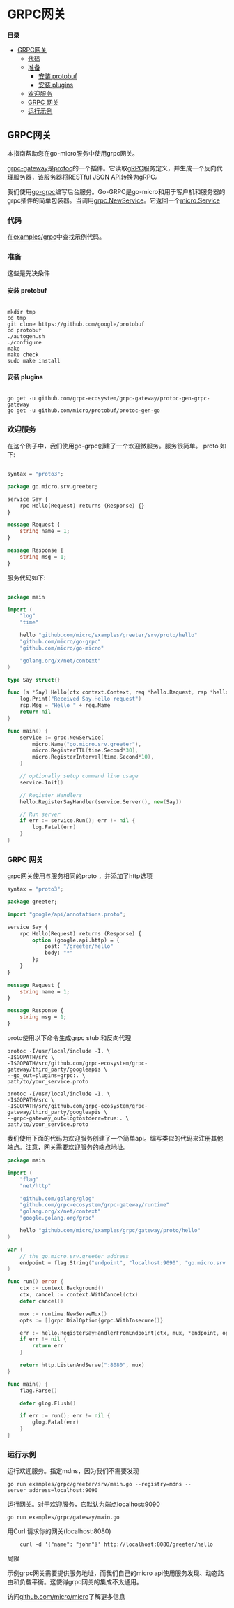 # GRPC网关

**目录**

  - [GRPC网关](#grpc%E7%BD%91%E5%85%B3-1)
    - [代码](#%E4%BB%A3%E7%A0%81)
    - [准备](#%E5%87%86%E5%A4%87)
      - [安装 protobuf](#%E5%AE%89%E8%A3%85-protobuf)
      - [安装 plugins](#%E5%AE%89%E8%A3%85-plugins)
    - [欢迎服务](#%E6%AC%A2%E8%BF%8E%E6%9C%8D%E5%8A%A1)
    - [GRPC 网关](#grpc-%E7%BD%91%E5%85%B3)
    - [运行示例](#%E8%BF%90%E8%A1%8C%E7%A4%BA%E4%BE%8B)



## GRPC网关

本指南帮助您在go-micro服务中使用grpc网关。

[grpc-gateway](https://github.com/grpc-ecosystem/grpc-gateway)是[protoc](http://github.com/google/protobuf)的一个插件。它读取[gRPC](https://github.com/grpc/grpc-experiments)服务定义，并生成一个反向代理服务器，该服务器将RESTful JSON API转换为gRPC。

我们使用[go-grpc](https://github.com/micro/go-grpc)编写后台服务。Go-GRPC是go-micro和用于客户机和服务器的grpc插件的简单包装器。当调用[grpc.NewService](https://github.com/grpc/grpc-experiments)。它返回一个[micro.Service](https://godoc.org/github.com/micro/go-micro#Service)

### 代码

在[examples/grpc](https://github.com/micro/examples/tree/master/grpc)中查找示例代码。

### 准备

这些是先决条件

#### 安装 protobuf

~~~ shell

mkdir tmp
cd tmp
git clone https://github.com/google/protobuf
cd protobuf
./autogen.sh
./configure
make
make check
sudo make install

~~~

#### 安装 plugins

~~~

go get -u github.com/grpc-ecosystem/grpc-gateway/protoc-gen-grpc-gateway
go get -u github.com/micro/protobuf/protoc-gen-go

~~~

### 欢迎服务

在这个例子中，我们使用go-grpc创建了一个欢迎微服务。服务很简单。
proto 如下:

~~~ protobuf

syntax = "proto3";

package go.micro.srv.greeter;

service Say {
    rpc Hello(Request) returns (Response) {}
}

message Request {
    string name = 1;
}

message Response {
    string msg = 1;
}

~~~

服务代码如下:

~~~ go

package main

import (
    "log"
    "time"

    hello "github.com/micro/examples/greeter/srv/proto/hello"
    "github.com/micro/go-grpc"
    "github.com/micro/go-micro"

    "golang.org/x/net/context"
)

type Say struct{}

func (s *Say) Hello(ctx context.Context, req *hello.Request, rsp *hello.Response) error {
    log.Print("Received Say.Hello request")
    rsp.Msg = "Hello " + req.Name
    return nil
}

func main() {
    service := grpc.NewService(
        micro.Name("go.micro.srv.greeter"),
        micro.RegisterTTL(time.Second*30),
        micro.RegisterInterval(time.Second*10),
    )

    // optionally setup command line usage
    service.Init()

    // Register Handlers
    hello.RegisterSayHandler(service.Server(), new(Say))

    // Run server
    if err := service.Run(); err != nil {
        log.Fatal(err)
    }
}

~~~

### GRPC 网关

grpc网关使用与服务相同的proto ，并添加了http选项

~~~ protobuf
syntax = "proto3";

package greeter;

import "google/api/annotations.proto";

service Say {
    rpc Hello(Request) returns (Response) {
        option (google.api.http) = {
            post: "/greeter/hello"
            body: "*"
        };
    }
}

message Request {
    string name = 1;
}

message Response {
    string msg = 1;
}

~~~

proto使用以下命令生成grpc stub 和反向代理

~~~ shell
protoc -I/usr/local/include -I. \
-I$GOPATH/src \
-I$GOPATH/src/github.com/grpc-ecosystem/grpc-gateway/third_party/googleapis \
--go_out=plugins=grpc:. \
path/to/your_service.proto 

protoc -I/usr/local/include -I. \
-I$GOPATH/src \
-I$GOPATH/src/github.com/grpc-ecosystem/grpc-gateway/third_party/googleapis \
--grpc-gateway_out=logtostderr=true:. \
path/to/your_service.proto

~~~


我们使用下面的代码为欢迎服务创建了一个简单api。编写类似的代码来注册其他端点。注意，网关需要欢迎服务的端点地址。

~~~ go
package main

import (
    "flag"
    "net/http"

    "github.com/golang/glog"
    "github.com/grpc-ecosystem/grpc-gateway/runtime"
    "golang.org/x/net/context"
    "google.golang.org/grpc"

    hello "github.com/micro/examples/grpc/gateway/proto/hello"
)

var (
    // the go.micro.srv.greeter address
    endpoint = flag.String("endpoint", "localhost:9090", "go.micro.srv.greeter address")
)

func run() error {
    ctx := context.Background()
    ctx, cancel := context.WithCancel(ctx)
    defer cancel()

    mux := runtime.NewServeMux()
    opts := []grpc.DialOption{grpc.WithInsecure()}

    err := hello.RegisterSayHandlerFromEndpoint(ctx, mux, *endpoint, opts)
    if err != nil {
        return err
    }

    return http.ListenAndServe(":8080", mux)
}

func main() {
    flag.Parse()

    defer glog.Flush()

    if err := run(); err != nil {
        glog.Fatal(err)
    }
}

~~~~

### 运行示例

运行欢迎服务。指定mdns，因为我们不需要发现

~~~ shell
go run examples/grpc/greeter/srv/main.go --registry=mdns --server_address=localhost:9090
~~~

运行网关。对于欢迎服务，它默认为端点localhost:9090

~~~ shell
go run examples/grpc/gateway/main.go
~~~
用Curl 请求你的网关(localhost:8080)

~~~ shell
    curl -d '{"name": "john"}' http://localhost:8080/greeter/hello
~~~

局限

示例grpc网关需要提供服务地址，而我们自己的micro api使用服务发现、动态路由和负载平衡。这使得grpc网关的集成不太通用。

访问[github.com/micro/micro](https://github.com/micro/micro)了解更多信息